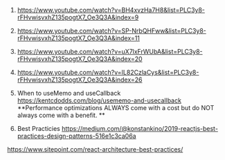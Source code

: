 1. https://www.youtube.com/watch?v=BH4xvzHa7H8&list=PLC3y8-rFHvwisvxhZ135pogtX7_Oe3Q3A&index=9

2. https://www.youtube.com/watch?v=SP-NrbQHFww&list=PLC3y8-rFHvwisvxhZ135pogtX7_Oe3Q3A&index=11

3. https://www.youtube.com/watch?v=uX7lxFrWUbA&list=PLC3y8-rFHvwisvxhZ135pogtX7_Oe3Q3A&index=20

4. https://www.youtube.com/watch?v=IL82CzlaCys&list=PLC3y8-rFHvwisvxhZ135pogtX7_Oe3Q3A&index=26

5. When to useMemo and useCallback
https://kentcdodds.com/blog/usememo-and-usecallback
**Performance optimizations ALWAYS come with a cost but do NOT always come with a benefit. **

6. Best Practicies
https://medium.com/@konstankino/2019-reactjs-best-practices-design-patterns-516e1c3ca06a

https://www.sitepoint.com/react-architecture-best-practices/


